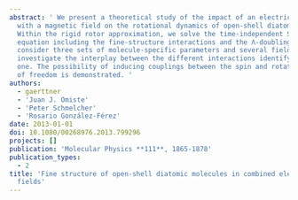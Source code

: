 ```yaml
---
abstract: ' We present a theoretical study of the impact of an electric field combined
  with a magnetic field on the rotational dynamics of open-shell diatomic molecules.
  Within the rigid rotor approximation, we solve the time-independent Schrödinger
  equation including the fine-structure interactions and the Λ-doubling effects. We
  consider three sets of molecule-specific parameters and several field regimes and
  investigate the interplay between the different interactions identifying the dominant
  one. The possibility of inducing couplings between the spin and rotational degrees
  of freedom is demonstrated. '
authors:
  - gaerttner
  - 'Juan J. Omiste'
  - 'Peter Schmelcher'
  - 'Rosario González-Férez'
date: 2013-01-01
doi: 10.1080/00268976.2013.799296
projects: []
publication: 'Molecular Physics **111**, 1865-1878'
publication_types:
  - 2
title: 'Fine structure of open-shell diatomic molecules in combined electric and magnetic
  fields'
---
```

